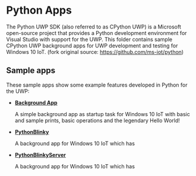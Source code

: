 # Python Apps
The Python UWP SDK (also referred to as CPython UWP) is a Microsoft open-source project that provides a Python development environment for Visual Studio with support for the UWP. This folder contains sample CPython UWP background apps for UWP development and testing for Windows 10 IoT. (fork original source: https://github.com/ms-iot/python)

## Sample apps
These sample apps show some example features developed in Python for the UWP:
- [**Background App**](/Python/BackgroundApp)

  A simple background app as startup task for Windows 10 IoT with basic and sample prints, basic operations and the legendary Hello World!
- [**PythonBlinky**](/Python/PythonBlinky)

  A background app for Windows 10 IoT which has
- [**PythonBlinkyServer**](/Python/PythonBlinkyServer)

  A background app for Windows 10 IoT which has
